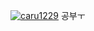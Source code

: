 [![caru1229](http://mazassumnida.wtf/api/v2/generate_badge?boj=caru1229)](https://solved.ac/caru1229)
공부ㅜ

